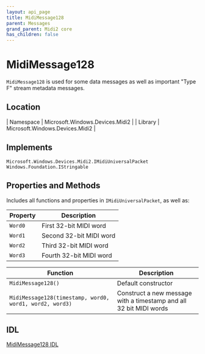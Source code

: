 ```yaml
---
layout: api_page
title: MidiMessage128
parent: Messages
grand_parent: Midi2 core
has_children: false
---
```


# MidiMessage128

`MidiMessage128` is used for some data messages as well as important "Type F" stream metadata messages.

## Location

| Namespace | Microsoft.Windows.Devices.Midi2 |
| Library | Microsoft.Windows.Devices.Midi2 |

## Implements

`Microsoft.Windows.Devices.Midi2.IMidiUniversalPacket`
`Windows.Foundation.IStringable`

## Properties and Methods

Includes all functions and properties in `IMidiUniversalPacket`, as well as:

| Property | Description |
| -------- | ----------- |
| `Word0` | First 32-bit MIDI word |
| `Word1` | Second 32-bit MIDI word |
| `Word2` | Third 32-bit MIDI word |
| `Word3` | Fourth 32-bit MIDI word |

| Function | Description |
| -------- | ----------- |
| `MidiMessage128()` | Default constructor |
| `MidiMessage128(timestamp, word0, word1, word2, word3)` | Construct a new message with a timestamp and all 32 bit MIDI words |

## IDL

[MidiMessage128 IDL](https://github.com/microsoft/MIDI/blob/main/src/app-sdk/winrt/MidiMessage128.idl)
